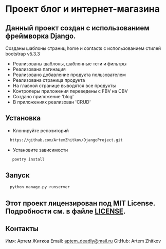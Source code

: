 # Проект блог и интернет-магазина

## Данный проект создан с использованием фреймворка Django.
Созданы шаблоны страниц home и contacts с использованием стилей bootstrap v5.3.3
* Реализованы шаблоны, шаблонные теги и фильтры
* Реализована пагинация
* Реализовано добавление продукта пользователем
* Реализована страница продукта
* На главной странице выводятся все продукты
* Контролеры приложения переведены с FBV на CBV
* Создано приложение 'blog' 
* В приложениях реализован 'CRUD'

## Установка

* Клонируйте репозиторий

```bash
  https://github.com/ArtemZhitkov/DjangoProject.git
  ```

* Установите зависимости

```bash
   poetry install
```

## Запуск

```bash
  python manage.py runserver
```

## Этот проект лицензирован под MIT License. Подробности см. в файле [LICENSE](LICENSE.txt).

## Контакты

Имя: Артем Житков
Email: aptem_deadly@mail.ru
GitHub: Artem Zhitkov
